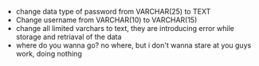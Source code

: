- change data type of password from VARCHAR(25) to TEXT 
- Change username from VARCHAR(10) to VARCHAR(15)
- change all limited varchars to text, they are introducing error while storage and retriaval of the data
- where do you wanna go?
no where, but i don't wanna stare at you guys work, doing nothing

